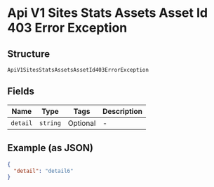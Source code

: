 
# Api V1 Sites Stats Assets Asset Id 403 Error Exception

## Structure

`ApiV1SitesStatsAssetsAssetId403ErrorException`

## Fields

| Name | Type | Tags | Description |
|  --- | --- | --- | --- |
| `detail` | `string` | Optional | - |

## Example (as JSON)

```json
{
  "detail": "detail6"
}
```

